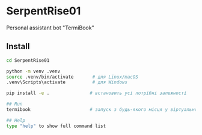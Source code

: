 # SerpentRise01
Personal assistant bot "TermiBook"

## Install
```bash
cd SerpentRise01

python -m venv .venv
source .venv/bin/activate       # для Linux/macOS
.venv\Scripts\activate          # для Windows

pip install -e .               # встановить усі потрібні залежності

## Run
termibook                      # запуск з будь-якого місця у віртуальному середовищі

## Help
type "help" to show full command list
